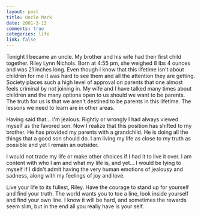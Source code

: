 ```yaml
--- 
layout: post
title: Uncle Mark
date: 2001-3-13
comments: true
categories: life
link: false
---
```

Tonight I became an uncle. My brother and his wife had their first child together. Riley Lynn Nichols. Born at 4:55 pm, she weighed 8 lbs 4 ounces and was 21 inches long. Even though I know that this lifetime isn't about children for me it was hard to see them and all the attention they are getting. Society places such a high level of approval on parents that one almost feels criminal by not joining in. My wife and I have talked many times about children and the many options open to us should we want to be parents. The truth for us is that we aren't destined to be parents in this lifetime. The lessons we need to learn are in other areas.

Having said that... I'm jealous. Rightly or wrongly I had always viewed myself as the favored son. Now I realize that this position has shifted to my brother. He has provided my parents with a grandchild. He is doing all the things that a good son should do. I am living my life as close to my truth as possible and yet I remain an outsider.

I would not trade my life or make other choices if I had it to live it over. I am content with who I am and what my life is, and yet... I would be lying to myself if I didn't admit having the very human emotions of jealousy and sadness, along with my feelings of joy and love.

Live your life to its fullest, Riley. Have the courage to stand up for yourself and find your truth. The world wants you to toe a line, look inside yourself and find your own line. I know it will be hard, and sometimes the rewards seem slim, but in the end all you really have is your self.
